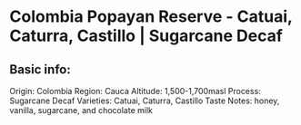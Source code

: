 # Colombia Popayan Reserve - Catuai, Caturra, Castillo | Sugarcane Decaf

## Basic info:

Origin: Colombia
Region: Cauca
Altitude: 1,500-1,700masl
Process: Sugarcane Decaf
Varieties: Catuai, Caturra, Castillo
Taste Notes: honey, vanilla, sugarcane, and chocolate milk
